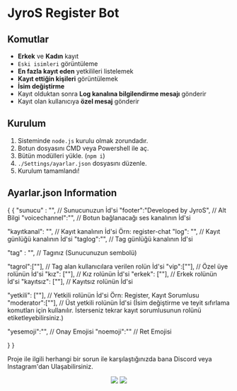 # JyroS Register Bot

## Komutlar

- **Erkek** ve **Kadın** kayıt
- `Eski isimleri` görüntüleme
- **En fazla kayıt eden** yetkilileri listelemek
- **Kayıt ettiğin kişileri** görüntülemek
- **İsim değiştirme** 
- Kayıt olduktan sonra **Log kanalına bilgilendirme mesajı** gönderir
- Kayıt olan kullanıcıya **özel mesaj** gönderir



## Kurulum

1. Sisteminde `node.js` kurulu olmak zorundadır.
2. Botun dosyasını CMD veya Powershell ile aç.
3. Bütün modülleri yükle. (`npm i`)
4. `./Settings/ayarlar.json` dosyasını düzenle.
5. Kurulum tamamlandı!


## Ayarlar.json Information

{
{
  "sunucu" : "", // Sunucunuzun İd'si
  "footer":"Developed by JyroS", // Alt Bilgi
  "voicechannel":"", // Botun bağlanacağı ses kanalının İd'si
  
  "kayıtkanal": "", // Kayıt kanalının İd'si Örn: register-chat
  "log": "", // Kayıt günlüğü kanalının İd'si
  "taglog":"", // Tag günlüğü kanalının İd'si

  "tag" : "", // Tagınız (Sunucunuzun sembolü)

  "tagrol":[""], // Tag alan kullanıcılara verilen rolün İd'si
  "vip":[""], // Özel üye rolünün İd'si
  "kız": [""], // Kız rolünün İd'si
  "erkek": [""], // Erkek rolünün İd'si
  "kayıtsız": [""], // Kayıtsız rolünün İd'si

  "yetkili": [""], // Yetkili rolünün İd'si Örn: Register, Kayıt Sorumlusu
  "moderator":[""], // Üst yetkili rolünün İd'si (İsim değiştirme ve teyit sıfırlama komutları için kullanılır. İsterseniz tekrar kayıt sorumlusunun rolünü etiketleyebilirsiniz.)
  
  "yesemoji":"", // Onay Emojisi
  "noemoji":"" // Ret Emojisi
  
}
}


Proje ile ilgili herhangi bir sorun ile karşılaştığınızda bana Discord veya Instagram'dan Ulaşabilirsiniz.

<p align="center">
 <a href="https://discord.com/users/325134650630471680" target"blank_"><img src="https://img.shields.io/badge/Discord%20-7289DA.svg?&style=for-the-badge&logo=discord&logoColor=white"></a>
 <a href="https://www.instagram.com/jyros1/" target"blank_"><img src="https://img.shields.io/badge/INSTAGRAM%20-DC3175.svg?&style=for-the-badge&logo=instagram&logoColor=white"></a>
